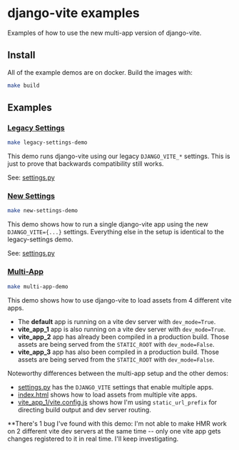 # django-vite examples
Examples of how to use the new multi-app version of django-vite.

## Install

All of the example demos are on docker. Build the images with:

```bash
make build
```

## Examples

### [Legacy Settings](examples/legacy_settings/README.md)

```bash
make legacy-settings-demo
```

This demo runs django-vite using our legacy `DJANGO_VITE_*` settings. This is just to prove that backwards compatibility still works.

See: [settings.py](./examples/legacy_settings/django_app/settings.py)

### [New Settings](examples/new_settings/README.md)

```bash
make new-settings-demo
```

This demo shows how to run a single django-vite app using the new `DJANGO_VITE={...}` settings. Everything else in the setup is identical to the legacy-settings demo.

See: [settings.py](./examples/new_settings/django_app/settings.py)

### [Multi-App](examples/multi_app/README.md)

```bash
make multi-app-demo
```

This demo shows how to use django-vite to load assets from 4 different vite apps.

- The **default** app is running on a vite dev server with `dev_mode=True`.
- **vite_app_1** app is also running on a vite dev server with `dev_mode=True`.
- **vite_app_2** app has already been compiled in a production build. Those assets are being served from the `STATIC_ROOT` with `dev_mode=False`.
- **vite_app_3** app has also been compiled in a production build. Those assets are being served from the `STATIC_ROOT` with `dev_mode=False`.

Noteworthy differences between the multi-app setup and the other demos:
- [settings.py](./examples/multi_app/django_app/django_app/settings.py) has the `DJANGO_VITE` settings that enable multiple apps.
- [index.html](./examples/multi_app/django_app/django_app/templates/index.html) shows how to load assets from multiple vite apps.
- [vite_app_1/vite.config.js](./examples/multi_app/vite_app_1/vite.config.js) shows how I'm using `static_url_prefix` for directing build output and dev server routing.

\*\*There's 1 bug I've found with this demo: I'm not able to make HMR work on 2 different vite dev servers at the same time -- only one vite app gets changes registered to it in real time. I'll keep investigating.